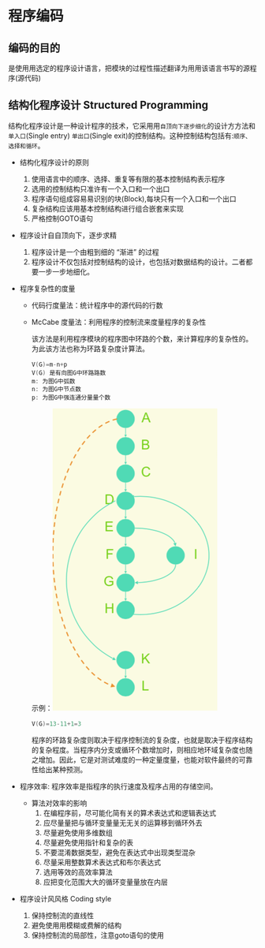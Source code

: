 # 程序编码

## 编码的目的

是使⽤用选定的程序设计语⾔，把模块的过程性描述翻译为⽤用该语言书写的源程序(源代码)

## 结构化程序设计 Structured Programming

结构化程序设计是⼀种设计程序的技术，它采⽤用`自顶向下逐步细化`的设计⽅方法和`单入口`(Single entry) `单出⼝`(Single exit)的控制结构。这种控制结构包括有:`顺序、选择和循环`。

- 结构化程序设计的原则
  1. 使⽤语⾔中的顺序、选择、重复等有限的基本控制结构表示程序
  2. 选⽤的控制结构只准许有⼀个⼊口和⼀个出⼝
  3. 程序语句组成容易易识别的块(Block),每块只有⼀个⼊口和⼀个出口
  4. 复杂结构应该⽤基本控制结构进⾏组合嵌套来实现
  5. 严格控制GOTO语句

- 程序设计⾃自顶向下，逐步求精
  1. 程序设计是一个由粗到细的 “渐进” 的过程
  2. 程序设计不仅包括对控制结构的设计，也包括对数据结构的设计。⼆者都要⼀步一步地细化。

- 程序复杂性的度量

  - 代码⾏度量法：统计程序中的源代码的行数

  - McCabe 度量法：利用程序的控制流来度量程序的复杂性

    该⽅法是利用程序模块的程序图中环路的个数，来计算程序的复杂性的。为此该⽅法也称为环路复杂度计算法。
    ```c
    V(G)=m-n+p
    V(G) 是有向图G中环路路数
    m: 为图G中弧数
    n: 为图G中节点数
    p: 为图G中强连通分量量个数
    ```
    示例：![McCabe度量法示例](./images/McCabe度量法示例.png)
    ```c
    V(G)=13-11+1=3
    ```
    程序的环路复杂度则取决于程序控制流的复杂度，也就是取决于程序结构的复杂程度。当程序内分⽀或循环个数增加时，则相应地环域复杂度也随之增加。因此，它是对测试难度的⼀种定量度量，也能对软件最终的可靠性给出某种预测。

- 程序效率: 程序效率是指程序的执⾏速度及程序占⽤的存储空间。

  - 算法对效率的影响
    1. 在编程序前，尽可能化简有关的算术表达式和逻辑表达式
    2. 应尽量量把与循环变量量⽆无关的运算移到循环外去
    3. 尽量避免使⽤多维数组
    4. 尽量避免使⽤指针和复杂的表
    5. 不要混淆数据类型，避免在表达式中出现类型混杂
    6. 尽量采⽤整数算术表达式和布尔表达式
    7. 选⽤等效的高效率算法
    8. 应把变化范围⼤大的循环变量量放在内层

- 程序设计⻛风格 Coding style
  1. 保持控制流的直线性
  2. 避免使⽤用模糊或费解的结构
  3. 保持控制流的局部性，注意goto语句的使用